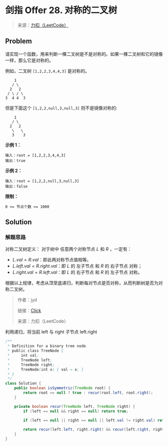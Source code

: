 # 剑指 Offer 28. 对称的二叉树

> 来源：[力扣（LeetCode）](https://leetcode-cn.com/problems/dui-cheng-de-er-cha-shu-lcof)

## Problem

请实现一个函数，用来判断一棵二叉树是不是对称的。如果一棵二叉树和它的镜像一样，那么它是对称的。

例如，二叉树 `[1,2,2,3,4,4,3]` 是对称的。

```
    1
   / \
  2   2
 / \ / \
3  4 4  3
```

但是下面这个 `[1,2,2,null,3,null,3]` 则不是镜像对称的:

```
    1
   / \
  2   2
   \   \
   3    3
```

**示例 1：**

```
输入：root = [1,2,2,3,4,4,3]
输出：true
```

**示例 2：**

```
输入：root = [1,2,2,null,3,null,3]
输出：false
```

**限制：**

```
0 <= 节点个数 <= 1000
```

## Solution

### 解题思路

对称二叉树定义： 对于树中 任意两个对称节点 $L$ 和 $R$ ，一定有：

- $L.val = R.val$：即此两对称节点值相等。
- $L.left.val = R.right.val$：即 $L$ 的 左子节点 和 $R$ 的 右子节点 对称；
- $L.right.val = R.left.val$：即 $L$ 的 右子节点 和 $R$ 的 左子节点 对称。

根据以上规律，考虑从顶至底递归，判断每对节点是否对称，从而判断树是否为对称二叉树。

> 作者：jyd
>
> 链接：[Click](https://leetcode-cn.com/problems/dui-cheng-de-er-cha-shu-lcof/solution/mian-shi-ti-28-dui-cheng-de-er-cha-shu-di-gui-qing/)
>
> 来源：力扣（LeetCode）

利用递归，将当前 left 与 right 子节点 left.right

```java
/**
 * Definition for a binary tree node.
 * public class TreeNode {
 *     int val;
 *     TreeNode left;
 *     TreeNode right;
 *     TreeNode(int x) { val = x; }
 * }
 */
class Solution {
    public boolean isSymmetric(TreeNode root) {
        return root == null ? true : recur(root.left, root.right);
    }

    private boolean recur(TreeNode left, TreeNode right) {
        if (left == null && right == null) return true;

        if (left == null || right == null || left.val != right.val) return false;
        
        return recur(left.left, right.right) && recur(left.right, right.left);
    }
}
```
